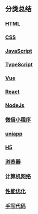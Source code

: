 ## 分类总结
### [HTML](./html)
### [CSS](./css)
### [JavaScript](./javascript)
### [TypeScript](./typeScript)
### [Vue](./vue)
### [React](./react)
### [NodeJs](./nodejs)
### [微信小程序](./wechat)
### [uniapp](./uniapp)
### [H5](./h5)
### [浏览器](./client)
### [计算机网络](./network)
### [性能优化](./performance)
### [手写代码](./code)